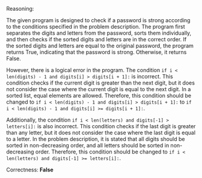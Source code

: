 Reasoning:

The given program is designed to check if a password is strong according to the conditions specified in the problem description. The program first separates the digits and letters from the password, sorts them individually, and then checks if the sorted digits and letters are in the correct order. If the sorted digits and letters are equal to the original password, the program returns True, indicating that the password is strong. Otherwise, it returns False.

However, there is a logical error in the program. The condition `if i < len(digits) - 1 and digits[i] > digits[i + 1]:` is incorrect. This condition checks if the current digit is greater than the next digit, but it does not consider the case where the current digit is equal to the next digit. In a sorted list, equal elements are allowed. Therefore, this condition should be changed to `if i < len(digits) - 1 and digits[i] > digits[i + 1]:` to `if i < len(digits) - 1 and digits[i] >= digits[i + 1]:`.

Additionally, the condition `if i < len(letters) and digits[-1] > letters[i]:` is also incorrect. This condition checks if the last digit is greater than any letter, but it does not consider the case where the last digit is equal to a letter. In the problem description, it is stated that all digits should be sorted in non-decreasing order, and all letters should be sorted in non-decreasing order. Therefore, this condition should be changed to `if i < len(letters) and digits[-1] >= letters[i]:`.

Correctness: **False**